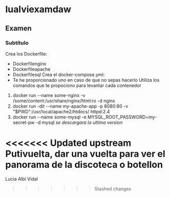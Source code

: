 # lualviexamdaw
 
## Examen
### Subtítulo
Crea los Dockerfile:
- Dockerfilenginx
- Dockerfileapache
- Dockerfilesql
Crea el docker-compose.yml:
- Te he proporcionado uno en caso de que no sepas hacerlo
Utiliza los comandos que te propociono para levantar cada contenedor
1. docker run --name some-nginx -v /some/content:/usr/share/nginx/html:ro -d nginx
2. docker run -dit --name my-apache-app -p 8080:80 -v "$PWD":/usr/local/apache2/htdocs/ httpd:2.4
3. docker run --name some-mysql -e MYSQL_ROOT_PASSWORD=my-secret-pw -d mysql *se descargara la ultima version*

<<<<<<< Updated upstream
Putivuelta, dar una vuelta para ver el panorama de la discoteca o botellon
=======
Lucia Albi Vidal
>>>>>>> Stashed changes
